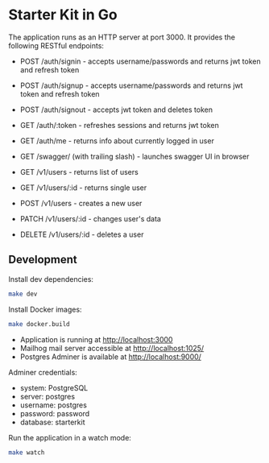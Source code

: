 # Starter Kit in Go

The application runs as an HTTP server at port 3000. It provides the following RESTful endpoints:

- POST /auth/signin - accepts username/passwords and returns jwt token and refresh token
- POST /auth/signup - accepts username/passwords and returns jwt token and refresh token
- POST /auth/signout - accepts jwt token and deletes token
- GET /auth/:token -  refreshes sessions and returns jwt token
- GET /auth/me - returns info about currently logged in user

- GET /swagger/ (with trailing slash) - launches swagger UI in browser

- GET /v1/users - returns list of users
- GET /v1/users/:id - returns single user
- POST /v1/users - creates a new user
- PATCH /v1/users/:id - changes user's data
- DELETE /v1/users/:id - deletes a user

## Development

Install dev dependencies:

```sh
make dev
```

Install Docker images:

```sh
make docker.build
```

- Application is running at [http://localhost:3000](http://localhost:3000)
- Mailhog mail server accessible at [http://localhost:1025/](http://localhost:1025/)
- Postgres Adminer is available at [http://localhost:9000/](http://localhost:9000/)

Adminer credentials:

- system: PostgreSQL
- server: postgres
- username: postgres
- password: password
- database: starterkit

Run the application in a watch mode:

```sh
make watch
```

